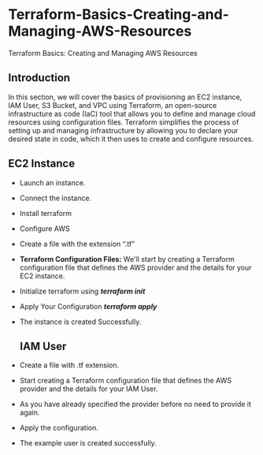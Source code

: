 # Terraform-Basics-Creating-and-Managing-AWS-Resources
Terraform Basics: Creating and Managing AWS Resources
## Introduction

In this section, we will cover the basics of provisioning an EC2 instance, IAM User, S3 Bucket, and VPC using Terraform, an open-source infrastructure as code (IaC) tool that allows you to define and manage cloud resources using configuration files. Terraform simplifies the process of setting up and managing infrastructure by allowing you to declare your desired state in code, which it then uses to create and configure resources.

## EC2  Instance

- Launch an instance.
- Connect the instance.
- Install terraform
- Configure AWS
- Create a file with the extension “.tf”


- **Terraform Configuration Files:** We'll start by creating a Terraform configuration file that defines the AWS provider and the details for your EC2 instance.

- Initialize terraform using ***terraform init***

- Apply Your Configuration ***terraform apply***

- The instance is created Successfully.

  ## IAM User

- Create a file with .tf extension.
- Start creating a Terraform configuration file that defines the AWS provider and the details for your IAM User.
- As you have already specified the provider before no need to provide it again.
- Apply the configuration.
- The example user is created successfully.
